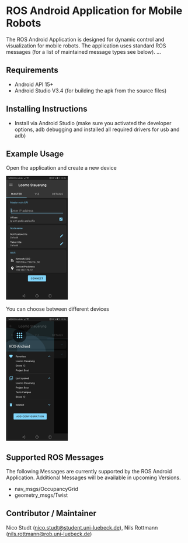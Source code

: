 # ROS Android Application for Mobile Robots

The ROS Android Application is designed for dynamic control and visualization for mobile robots. The application uses standard ROS messages (for a list of maintained message types see below). ...

## Requirements

- Android API 15+
- Android Studio V3.4 (for building the apk from the source files)

## Installing Instructions

- Install via Android Studio (make sure you activated the developer options, adb debugging and installed all required drivers for usb and adb)

## Example Usage

Open the application and create a new device

<img src="\images\exampleLayout1.jpeg" style="zoom:33%;" />

You can choose between different devices

<img src="\images\exampleLayout2.jpeg" style="zoom:33%;" />

## Supported ROS Messages

The following Messages are currently supported by the ROS Android Application. Additional Messages will be available in upcoming Versions.

- nav_msgs/OccupancyGrid
- geometry_msgs/Twist

## Contributor / Maintainer

Nico Studt (nico.studt@student.uni-luebeck.de), Nils Rottmann (nils.rottmann@rob.uni-luebeck.de)